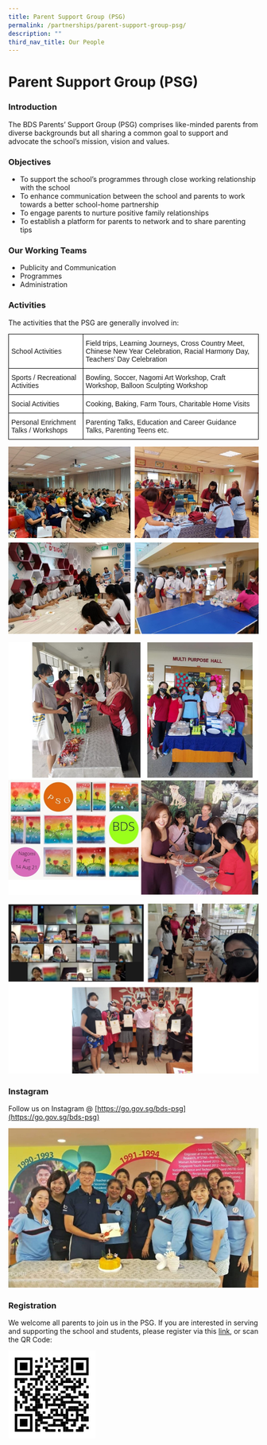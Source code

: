 ```yaml
---
title: Parent Support Group (PSG)
permalink: /partnerships/parent-support-group-psg/
description: ""
third_nav_title: Our People
---
```


Parent Support Group (PSG)
==========================

### Introduction


The BDS Parents’ Support Group (PSG) comprises like-minded parents from diverse backgrounds but all sharing a common goal to support and advocate the school’s mission, vision and values.

### Objectives

*   To support the school’s programmes through close working relationship with the school
*   To enhance communication between the school and parents to work towards a better school-home partnership
*   To engage parents to nurture positive family relationships
*   To establish a platform for parents to network and to share parenting tips

### Our Working Teams

*   Publicity and Communication
*   Programmes
*   Administration


### Activities

The activities that the PSG are generally involved in:

<style type="text/css">
.tg  {border-collapse:collapse;border-spacing:0;}
.tg td{border-color:black;border-style:solid;border-width:1px;font-family:Arial, sans-serif;font-size:14px;
  overflow:hidden;padding:10px 5px;word-break:normal;}
.tg th{border-color:black;border-style:solid;border-width:1px;font-family:Arial, sans-serif;font-size:14px;
  font-weight:normal;overflow:hidden;padding:10px 5px;word-break:normal;}
.tg .tg-zr06{background-color:#FFF;text-align:left;vertical-align:middle}
</style>
<table class="tg">
<thead>
  <tr>
    <th class="tg-zr06">School Activities</th>
    <th class="tg-zr06">Field trips, Learning Journeys, Cross Country Meet, Chinese New Year Celebration, Racial Harmony Day, Teachers’ Day Celebration</th>
  </tr>
</thead>
<tbody>
  <tr>
    <td class="tg-zr06">Sports / Recreational Activities</td>
    <td class="tg-zr06">Bowling, Soccer, Nagomi Art Workshop, Craft Workshop, Balloon Sculpting Workshop</td>
  </tr>
  <tr>
    <td class="tg-zr06">Social Activities</td>
    <td class="tg-zr06">Cooking, Baking, Farm Tours, Charitable Home Visits</td>
  </tr>
  <tr>
    <td class="tg-zr06">Personal Enrichment Talks / Workshops</td>
    <td class="tg-zr06">Parenting Talks, Education and Career Guidance Talks, Parenting Teens etc.</td>
  </tr>
</tbody>
</table>



![Parent Support Group (PSG)](/images/PSG1.jpg)

![Parent Support Group (PSG)](/images/PSG2.jpg)

![Parent Support Group (PSG)](/images/psg%203A.jpg)

### Instagram


Follow us on Instagram @ [https://go.gov.sg/bds-psg](https://go.gov.sg/bds-psg)

![](/images/PSG4.jpg)

### Registration

We welcome all parents to join us in the PSG. If you are interested in serving and supporting the school and students, please register via this [link](https://go.gov.sg/bds-2022-psg), or scan the QR Code:


<img style="width:35%" src="/images/PSG5.jpg">